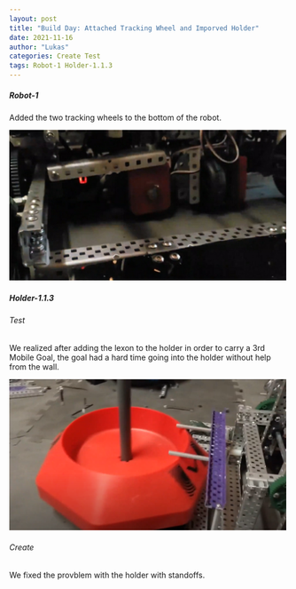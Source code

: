 ```yaml
---
layout: post
title: "Build Day: Attached Tracking Wheel and Imporved Holder"
date: 2021-11-16
author: "Lukas"
categories: Create Test
tags: Robot-1 Holder-1.1.3
---
```

##### Robot-1
Added the two tracking wheels to the bottom of the robot.

<img class="responsive-img" width="500" src="/assets/pics/Photos-001/Screenshot_20220217-083437_Photos.jpg">

##### Holder-1.1.3

###### Test

We realized after adding the lexon to the holder in order to carry a 3rd Mobile Goal, the goal had a hard time going into the holder without help from the wall.

<img class="responsive-img" width="500" src="/assets/pics/building/robot-1/HolderNotWorking.PNG">

###### Create

We fixed the provblem with the holder with standoffs.




